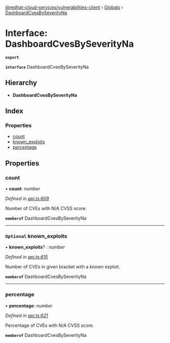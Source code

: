 [@redhat-cloud-services/vulnerabilities-client](../README.md) › [Globals](../globals.md) › [DashboardCvesBySeverityNa](dashboardcvesbyseverityna.md)

# Interface: DashboardCvesBySeverityNa

**`export`** 

**`interface`** DashboardCvesBySeverityNa

## Hierarchy

* **DashboardCvesBySeverityNa**

## Index

### Properties

* [count](dashboardcvesbyseverityna.md#count)
* [known_exploits](dashboardcvesbyseverityna.md#optional-known_exploits)
* [percentage](dashboardcvesbyseverityna.md#percentage)

## Properties

###  count

• **count**: *number*

*Defined in [api.ts:609](https://github.com/RedHatInsights/javascript-clients/blob/master/packages/vulnerabilities/api.ts#L609)*

Number of CVEs with N/A CVSS score.

**`memberof`** DashboardCvesBySeverityNa

___

### `Optional` known_exploits

• **known_exploits**? : *number*

*Defined in [api.ts:615](https://github.com/RedHatInsights/javascript-clients/blob/master/packages/vulnerabilities/api.ts#L615)*

Number of CVEs in given bracket with a known exploit.

**`memberof`** DashboardCvesBySeverityNa

___

###  percentage

• **percentage**: *number*

*Defined in [api.ts:621](https://github.com/RedHatInsights/javascript-clients/blob/master/packages/vulnerabilities/api.ts#L621)*

Percentage of CVEs with N/A CVSS score.

**`memberof`** DashboardCvesBySeverityNa
